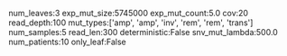 num_leaves:3
exp_mut_size:5745000
exp_mut_count:5.0
cov:20
read_depth:100
mut_types:['amp', 'amp', 'inv', 'rem', 'rem', 'trans']
num_samples:5
read_len:300
deterministic:False
snv_mut_lambda:500.0
num_patients:10
only_leaf:False
